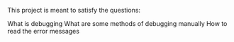 This project is meant to satisfy the questions:

What is debugging
What are some methods of debugging manually
How to read the error messages

